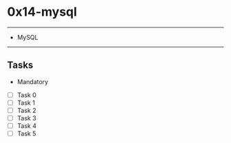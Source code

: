 # 0x14-mysql

---
* MySQL
---
## Tasks
* Mandatory
- [ ] Task 0
- [ ] Task 1
- [ ] Task 2
- [ ] Task 3
- [ ] Task 4
- [ ] Task 5
